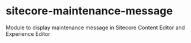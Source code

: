 # sitecore-maintenance-message
Module to display maintenance message in Sitecore Content Editor and Experience Editor

